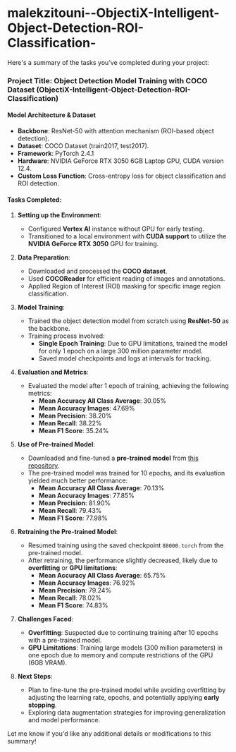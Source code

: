 # malekzitouni--ObjectiX-Intelligent-Object-Detection-ROI-Classification-

Here's a summary of the tasks you've completed during your project:

### **Project Title**: Object Detection Model Training with COCO Dataset (ObjectiX-Intelligent-Object-Detection-ROI-Classification)

#### **Model Architecture & Dataset**
- **Backbone**: ResNet-50 with attention mechanism (ROI-based object detection).
- **Dataset**: COCO Dataset (train2017, test2017).
- **Framework**: PyTorch 2.4.1
- **Hardware**: NVIDIA GeForce RTX 3050 6GB Laptop GPU, CUDA version 12.4.
- **Custom Loss Function**: Cross-entropy loss for object classification and ROI detection.

#### **Tasks Completed**:

1. **Setting up the Environment**:
   - Configured **Vertex AI** instance without GPU for early testing.
   - Transitioned to a local environment with **CUDA support** to utilize the **NVIDIA GeForce RTX 3050** GPU for training.

2. **Data Preparation**:
   - Downloaded and processed the **COCO dataset**.
   - Used **COCOReader** for efficient reading of images and annotations.
   - Applied Region of Interest (ROI) masking for specific image region classification.

3. **Model Training**:
   - Trained the object detection model from scratch using **ResNet-50** as the backbone.
   - Training process involved:
     - **Single Epoch Training**: Due to GPU limitations, trained the model for only 1 epoch on a large 300 million parameter model.
     - Saved model checkpoints and logs at intervals for tracking.

4. **Evaluation and Metrics**:
   - Evaluated the model after 1 epoch of training, achieving the following metrics:
     - **Mean Accuracy All Class Average**: 30.05%
     - **Mean Accuracy Images**: 47.69%
     - **Mean Precision**: 38.20%
     - **Mean Recall**: 38.22%
     - **Mean F1 Score**: 35.24%

5. **Use of Pre-trained Model**:
   - Downloaded and fine-tuned a **pre-trained model** from [this repository](https://github.com/sagieppel/Classification-of-object-in-a-specific-image-region-using-a-convolutional-neural-net-with-ROI-mask-a).
   - The pre-trained model was trained for 10 epochs, and its evaluation yielded much better performance:
     - **Mean Accuracy All Class Average**: 70.13%
     - **Mean Accuracy Images**: 77.85%
     - **Mean Precision**: 81.90%
     - **Mean Recall**: 79.43%
     - **Mean F1 Score**: 77.98%

6. **Retraining the Pre-trained Model**:
   - Resumed training using the saved checkpoint `88000.torch` from the pre-trained model.
   - After retraining, the performance slightly decreased, likely due to **overfitting** or **GPU limitations**:
     - **Mean Accuracy All Class Average**: 65.75%
     - **Mean Accuracy Images**: 76.92%
     - **Mean Precision**: 79.24%
     - **Mean Recall**: 78.02%
     - **Mean F1 Score**: 74.83%

7. **Challenges Faced**:
   - **Overfitting**: Suspected due to continuing training after 10 epochs with a pre-trained model.
   - **GPU Limitations**: Training large models (300 million parameters) in one epoch due to memory and compute restrictions of the GPU (6GB VRAM).

8. **Next Steps**:
   - Plan to fine-tune the pre-trained model while avoiding overfitting by adjusting the learning rate, epochs, and potentially applying **early stopping**.
   - Exploring data augmentation strategies for improving generalization and model performance.

Let me know if you'd like any additional details or modifications to this summary!
